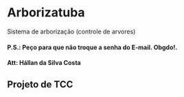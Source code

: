 # Arborizatuba
Sistema de arborização (controle de arvores)

#### P.S.: Peço para que não troque a senha do E-mail. Obgdo!.

#### Att: Hállan da Silva Costa

## Projeto de TCC
